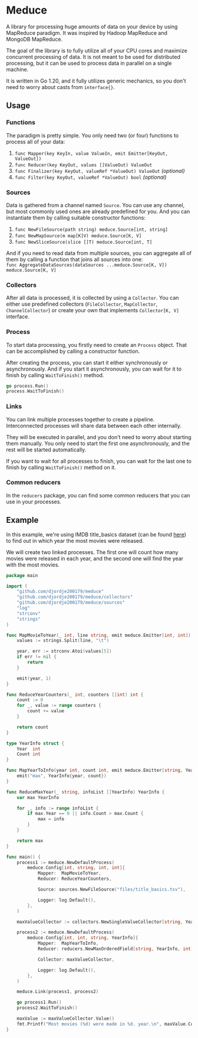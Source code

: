 # Meduce

A library for processing huge amounts of data on your device by using 
MapReduce paradigm. It was inspired by Hadoop MapReduce and MongoDB MapReduce.

The goal of the library is to fully utilize all of your CPU cores
and maximize concurrent processing of data. It is not meant to be
used for distributed processing, but it can be used to process data
in parallel on a single machine.

It is written in Go 1.20, and it fully utilizes generic mechanics, 
so you don't need to worry about casts from `interface{}`.

## Usage

### Functions
The paradigm is pretty simple. You only need two (or four) functions to process
all of your data:

1. `func Mapper(key KeyIn, value ValueIn, emit Emitter[KeyOut, ValueOut])`
2. `func Reducer(key KeyOut, values []ValueOut) ValueOut`
3. `func Finalizer(key KeyOut, valueRef *ValueOut) ValueOut` _(optional)_
4. `func Filter(key KeyOut, valueRef *ValueOut) bool` _(optional)_

### Sources
Data is gathered from a channel named `Source`. You can use any channel, but most
commonly used ones are already predefined for you. And you can instantiate them
by calling suitable constructor functions:
1.	`func NewFileSource(path string) meduce.Source[int, string]`
2.  `func NewMapSource(m map[K]V) meduce.Source[K, V]`
3.  `func NewSliceSource(slice []T) meduce.Source[int, T]`

And if you need to read data from multiple sources, you can aggregate all of them
by calling a function that joins all sources into one:   
`func AggregateDataSources(dataSources ...meduce.Source[K, V]) meduce.Source[K, V]`

### Collectors
After all data is processed, it is collected by using a `Collector`. You can either
use predefined collectors (`FileCollector`, `MapCollector`, `ChannelCollector`) or
create your own that implements `Collector[K, V]` interface.

### Process
To start data processing, you firstly need to create an `Process` object. 
That can be accomplished by calling a constructor function.

After creating the process, you can start it either synchronously or asynchronously. And if you
start it asynchronously, you can wait for it to finish by calling `WaitToFinish()` method.
```go
go process.Run()
process.WaitToFinish()
```

### Links
You can link multiple processes together to create a pipeline.
Interconnected processes will share data between each other internally.

They will be executed in parallel, and you don't need to worry about
starting them manually. 
You only need to start the first one asynchronously, and the rest 
will be started automatically.

If you want to wait for all processes to finish, you can wait for the
last one to finish by calling `WaitToFinish()` method on it.

### Common reducers
In the `reducers` package, you can find some common reducers that 
you can use in your processes.

## Example
In this example, we're using IMDB title_basics dataset (can be found [here](https://datasets.imdbws.com/)) 
to find out in which year the most movies were released. 

We will create two linked processes. 
The first one will count how many movies were released in each year,
and the second one will find the year with the most movies.

```go
package main

import (
	"github.com/djordje200179/meduce"
	"github.com/djordje200179/meduce/collectors"
	"github.com/djordje200179/meduce/sources"
	"log"
	"strconv"
	"strings"
)

func MapMovieToYear(_ int, line string, emit meduce.Emitter[int, int]) {
	values := strings.Split(line, "\t")

	year, err := strconv.Atoi(values[5])
	if err != nil {
		return
	}

	emit(year, 1)
}

func ReduceYearCounters(_ int, counters []int) int {
	count := 0
	for _, value := range counters {
		count += value
	}

	return count
}

type YearInfo struct {
	Year  int
	Count int
}

func MapYearToInfo(year int, count int, emit meduce.Emitter[string, YearInfo]) {
	emit("max", YearInfo{year, count})
}

func ReduceMaxYear(_ string, infoList []YearInfo) YearInfo {
	var max YearInfo

	for _, info := range infoList {
		if max.Year == 0 || info.Count > max.Count {
			max = info
		}
	}

	return max
}

func main() {
	process1 := meduce.NewDefaultProcess(
		meduce.Config[int, string, int, int]{
			Mapper:  MapMovieToYear,
			Reducer: ReduceYearCounters,

			Source: sources.NewFileSource("files/title_basics.tsv"),

			Logger: log.Default(),
		},
	)

	maxValueCollector := collectors.NewSingleValueCollector[string, YearInfo]()

	process2 := meduce.NewDefaultProcess(
		meduce.Config[int, int, string, YearInfo]{
			Mapper:  MapYearToInfo,
			Reducer: reducers.NewMaxOrderedField[string, YearInfo, int](func(info YearInfo) int { return info.Count }),

			Collector: maxValueCollector,

			Logger: log.Default(),
		},
	)

	meduce.Link(process1, process2)

	go process1.Run()
	process2.WaitToFinish()

	maxValue := maxValueCollector.Value()
	fmt.Printf("Most movies (%d) were made in %d. year.\n", maxValue.Count, maxValue.Year)
}

```
